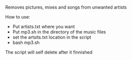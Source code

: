 Removes pictures, mixes and songs from unwanted artists

How to use:
* Put artists.txt where you want
* Put mp3.sh in the directory of the music files
* set the artsits.txt location in the script
* bash mp3.sh

The script will self delete after it finnished
